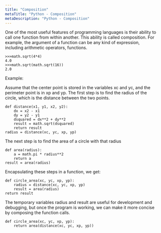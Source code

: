```yaml
---
title: "Composition"
metaTitle: "Python - Composition"
metaDescription: "Python - Composition"
---
```


One of the most useful features of programming languages is their ability to call one function from within another. This ability is called composition. For example, the argument of a function can be any kind of expression, including arithmetic operators, functions.

```
>>>math.sqrt(4*4)
4.0
>>>math.sqrt(math.sqrt(16))
2.0
```

Example:

Assume that the center point is stored in the variables xc and yc, and the perimeter point is in xp and yp. The first step is to find the radius of the circle, which is the distance between the two points.
```
def distance(x1, y1, x2, y2):
    dx = x2 - x1
    dy = y2 - y1
    dsquared = dx**2 + dy**2
    result = math.sqrt(dsquared)
    return result
radius = distance(xc, yc, xp, yp)
```

The next step is to find the area of a circle with that radius
```
def area(radius):
    a = math.pi * radius**2
    return a
result = area(radius)
```
Encapsulating these steps in a function, we get:
```
def circle_area(xc, yc, xp, yp):
    radius = distance(xc, yc, xp, yp)
    result = area(radius)
return result
```

The temporary variables radius and result are useful for development and debugging,
but once the program is working, we can make it more concise by composing the function
calls.

```
def circle_area(xc, yc, xp, yp):
    return area(distance(xc, yc, xp, yp))
```
